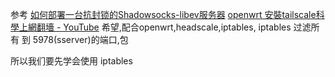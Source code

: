 参考
[如何部署一台抗封锁的Shadowsocks-libev服务器](https://gfw.report/blog/ss_tutorial/zh/)
[openwrt 安裝tailscale科學上網翻墻 - YouTube](https://www.youtube.com/watch?v=mO7BhuEics0)
希望,配合openwrt,headscale,iptables,
iptables 过滤所有 到 5978(sserver)的端口,包

所以我们要先学会使用 iptables
